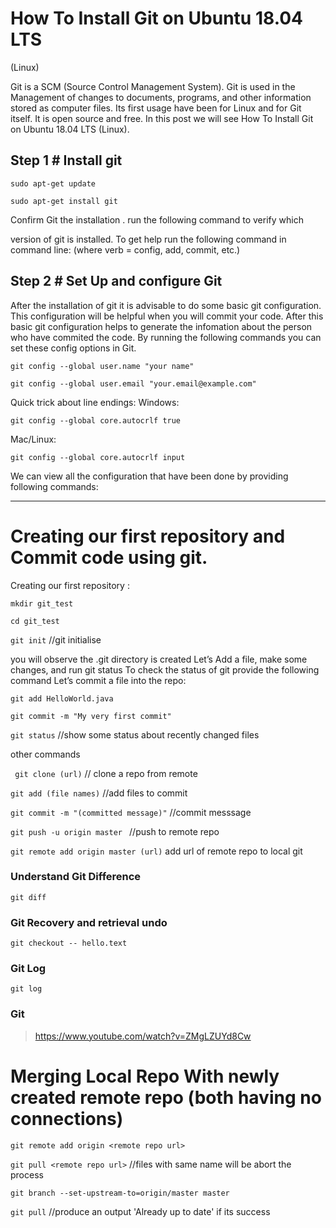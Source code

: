# How To Install Git on Ubuntu 18.04 LTS

(Linux)

Git is a SCM (Source Control Management System). Git is used in the
Management of changes to documents, programs, and other information
stored as computer files. Its first usage have been for Linux and for Git
itself. It is open source and free. In this post we will see How To Install Git
on Ubuntu 18.04 LTS (Linux).

## Step 1 # Install git

`sudo apt-get update`

`sudo apt-get install git`

Confirm Git the installation . run the following command to verify which


version of git is installed.
To get help run the following command in command line: (where verb =
config, add, commit, etc.)


## Step 2 # Set Up and configure Git

After the installation of git it is advisable to do some basic git configuration.
This configuration will be helpful when you will commit your code. After
this basic git configuration helps to generate the infomation about the
person who have commited the code.
By running the following commands you can set these config options in Git.


`git config --global user.name "your name"`

`git config --global user.email "your.email@example.com"`

Quick trick about line endings: Windows:

`git config --global core.autocrlf true`

Mac/Linux:

`git config --global core.autocrlf input`

We can view all the configuration that have been done by providing
following commands:
***
# Creating our first repository and Commit code using git.


Creating our first repository :

`mkdir git_test`

`cd git_test`

`git init` //git initialise

you will observe the .git directory is created
Let’s Add a file, make some changes, and run git status
To check the status of git provide the following command
Let’s commit a file into the repo:

`git add HelloWorld.java`

`git commit -m "My very first commit"`

`git status` //show some status about  recently changed files


other commands

` git clone (url)` // clone a repo from remote

 `git add (file names)` //add files to commit

 `git commit -m "(committed message)"` //commit messsage

 `git push -u origin master ` //push to remote repo

 `git remote add origin master (url)` add url of remote repo to local git

### Understand Git Difference

`git diff`

### Git Recovery and retrieval undo

`git checkout -- hello.text`

### Git Log
`git log`
### Git
> https://www.youtube.com/watch?v=ZMgLZUYd8Cw


# Merging Local Repo With newly created remote repo (both having no connections)

`git remote add origin <remote repo url>`


`git pull <remote repo url>` //files with same name will be abort the process

`git branch --set-upstream-to=origin/master master`

`git pull` //produce an output 'Already up to date' if its success
